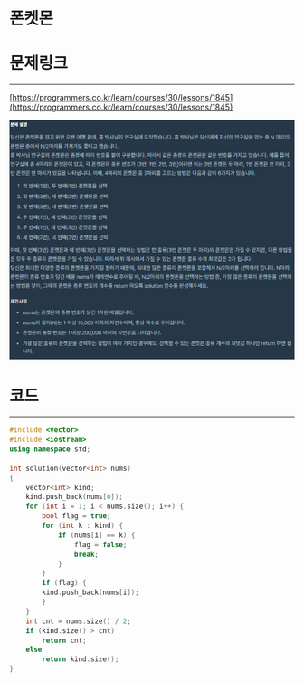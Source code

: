 # 폰켓몬

# 문제링크

---

[https://programmers.co.kr/learn/courses/30/lessons/1845](https://programmers.co.kr/learn/courses/30/lessons/1845)

![title](https://github.com/dddgg9511/algorithm/blob/master/Img/1845.png)

# 코드

---

```cpp
#include <vector>
#include <iostream>
using namespace std;

int solution(vector<int> nums)
{
    vector<int> kind;
    kind.push_back(nums[0]);
    for (int i = 1; i < nums.size(); i++) {
        bool flag = true;
        for (int k : kind) {
            if (nums[i] == k) {
                flag = false;
                break;
            }
        }
        if (flag) {
        kind.push_back(nums[i]);
        }
    }
    int cnt = nums.size() / 2;
    if (kind.size() > cnt)
        return cnt;
    else
        return kind.size();
}
```